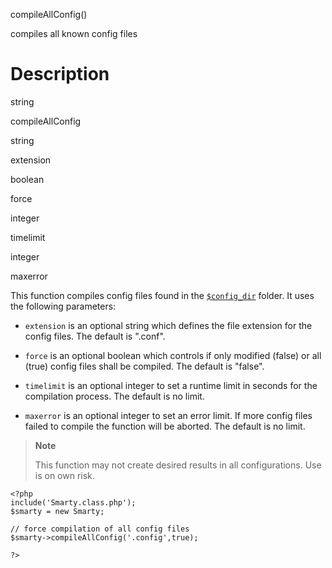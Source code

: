 compileAllConfig()

compiles all known config files

Description
===========

string

compileAllConfig

string

extension

boolean

force

integer

timelimit

integer

maxerror

This function compiles config files found in the
[`$config_dir`](#variable.config.dir) folder. It uses the following
parameters:

-   `extension` is an optional string which defines the file extension
    for the config files. The default is \".conf\".

-   `force` is an optional boolean which controls if only modified
    (false) or all (true) config files shall be compiled. The default is
    \"false\".

-   `timelimit` is an optional integer to set a runtime limit in seconds
    for the compilation process. The default is no limit.

-   `maxerror` is an optional integer to set an error limit. If more
    config files failed to compile the function will be aborted. The
    default is no limit.

> **Note**
>
> This function may not create desired results in all configurations.
> Use is on own risk.


    <?php
    include('Smarty.class.php');
    $smarty = new Smarty;

    // force compilation of all config files
    $smarty->compileAllConfig('.config',true);

    ?>

        

